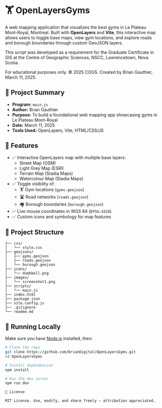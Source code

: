 # 🏋️ OpenLayersGyms

A web mapping application that visualizes the best gyms in Le Plateau Mont-Royal, Montreal. Built with **OpenLayers** and **Vite**, this interactive map allows users to toggle base maps, view gym locations, and explore roads and borough boundaries through custom GeoJSON layers.

This script was developed as a requirement for the Graduate Certificate in GIS at the Centre of Geographic Sciences, NSCC, Lawrencetown, Nova Scotia.

For educational purposes only.
© 2025 COGS. Created by Brian Gauthier, March 11, 2025.

## 📌 Project Summary

- **Program:** `main.js`  
- **Author:** Brian Gauthier  
- **Purpose:** To build a foundational web mapping app showcasing gyms in Le Plateau Mont-Royal  
- **Date:** March 11, 2025  
- **Tools Used:** OpenLayers, Vite, HTML/CSS/JS


## 🚀 Features

- ✅ Interactive OpenLayers map with multiple base layers:
  - Street Map (OSM)
  - Light Grey Map (ESRI)
  - Terrain Map (Stadia Maps)
  - Watercolour Map (Stadia Maps)
- ✅ Toggle visibility of:
  - 🏋️ Gym locations (`gyms.geojson`)
  - 🛣️ Road networks (`roads.geojson`)
  - 🏘️ Borough boundaries (`borough.geojson`)
- ✅ Live mouse coordinates in WGS 84 (`EPSG:4326`)
- ✅ Custom icons and symbology for map features

## 📁 Project Structure
```OpenLayersGyms/
├── css/
│   └── style.css
├── geojsons/
│   ├── gyms.geojson
│   ├── roads.geojson
│   └── borough.geojson
├── icons/
│   └── dumbbell.png
├── images/
│   └── screenshot1.png
├── scripts/
│   └── main.js
├── index.html
├── package.json
├── vite.config.js
├── .gitignore
└── readme.md
```


## 🧪 Running Locally

Make sure you have [Node.js](https://nodejs.org/) installed, then:

```bash
# Clone the repo
git clone https://github.com/6rianDigital/OpenLayersGyms.git
cd OpenLayersGyms

# Install dependencies
npm install

# Run the dev server
npm run dev

📝 License

MIT License. Use, modify, and share freely — attribution appreciated.